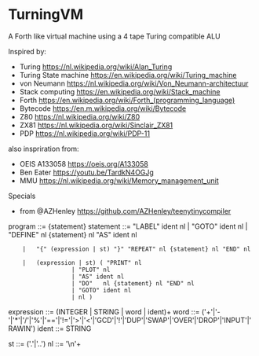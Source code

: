 # TurningVM
A Forth like virtual machine using a 4 tape Turing compatible ALU


Inspired by:
- Turing https://nl.wikipedia.org/wiki/Alan_Turing
- Turing State machine https://en.wikipedia.org/wiki/Turing_machine
- von Neumann https://nl.wikipedia.org/wiki/Von_Neumann-architectuur
- Stack computing https://en.wikipedia.org/wiki/Stack_machine
- Forth https://en.wikipedia.org/wiki/Forth_(programming_language)
- Bytecode https://en.m.wikipedia.org/wiki/Bytecode 
- Z80 https://nl.wikipedia.org/wiki/Z80
- ZX81 https://nl.wikipedia.org/wiki/Sinclair_ZX81
- PDP https://nl.wikipedia.org/wiki/PDP-11

also inspriration from:
- OEIS A133058 https://oeis.org/A133058 
- Ben Eater https://youtu.be/TardkN4OGJg
- MMU https://nl.wikipedia.org/wiki/Memory_management_unit

Specials
- from @AZHenley https://github.com/AZHenley/teenytinycompiler 


program    ::=	{statement}
statement  ::=  "LABEL" ident nl
	    |   "GOTO" ident nl
	    |   "DEFINE" nl {statement} nl "AS" ident nl

	    |   "{" (expression | st) "}" "REPEAT" nl {statement} nl "END" nl	   
 
	    |   (expression | st) ( "PRINT" nl
		      		  | "PLOT" nl
      				  | "AS" ident nl
      				  | "DO"   nl {statement} nl "END" nl
      				  | "GOTO" ident nl
      				  | nl )



expression ::=	(INTEGER | STRING | word | ident)+
word       ::=	('+'|'-'|'*'|'/'|'%'|'=='|'!='|'>'|'<'|'GCD'|'!'|'DUP'|'SWAP'|'OVER'|'DROP'|'INPUT'|'RAWIN')
ident      ::=	STRING

st         ::=	('.'|'..')
nl         ::= '\n'+